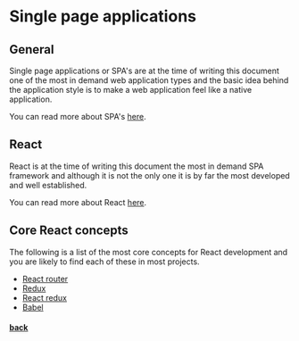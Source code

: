 # Single page applications

## General

Single page applications or SPA's are at the time of writing this document one of the most in demand web application types and the basic idea behind the application style is to make a web application feel like a native application.

You can read more about SPA's [here](https://en.wikipedia.org/wiki/Single-page_application).

## React

React is at the time of writing this document the most in demand SPA framework and although it is not the only one it is by far the most developed and well established.

You can read more about React [here](https://reactjs.org/).

## Core React concepts

The following is a list of the most core concepts for React development and you are likely to find each of these in most projects.

* [React router](https://reacttraining.com/react-router/)
* [Redux](https://redux.js.org/)
* [React redux](https://redux.js.org/basics/usagewithreact)
* [Babel](https://babeljs.io/)

#### [back](../../README.md)
